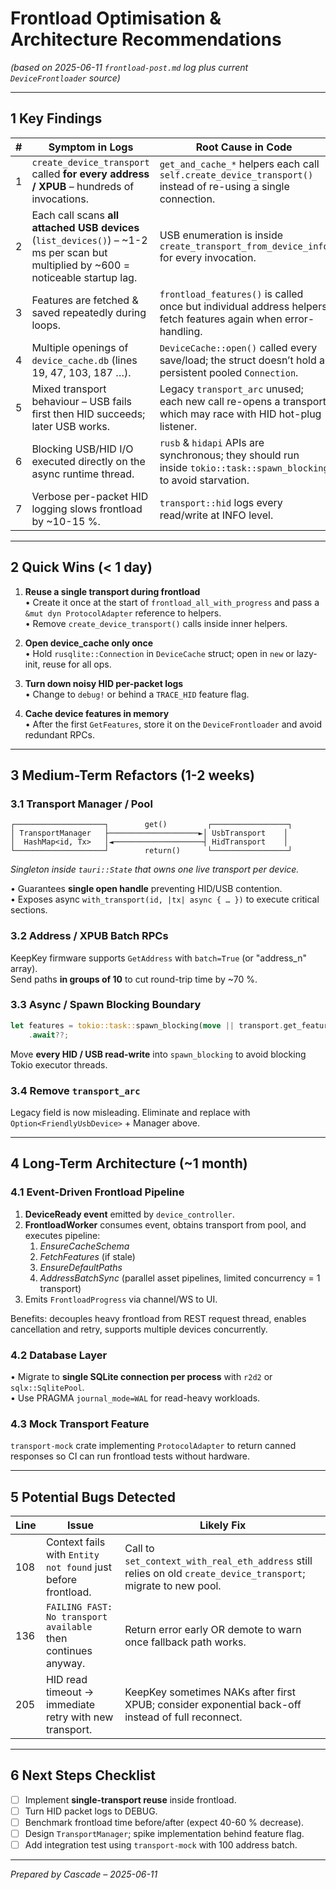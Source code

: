# Frontload Optimisation & Architecture Recommendations  
*(based on 2025-06-11 `frontload-post.md` log plus current `DeviceFrontloader` source)*

---

## 1  Key Findings

| # | Symptom in Logs | Root Cause in Code |
|---|-----------------|--------------------|
|1|`create_device_transport` called **for every address / XPUB** – hundreds of invocations.|`get_and_cache_*` helpers each call `self.create_device_transport()` instead of re-using a single connection.|
|2|Each call scans **all attached USB devices** (`list_devices()`) – ~1-2 ms per scan but multiplied by ~600 = noticeable startup lag.|USB enumeration is inside `create_transport_from_device_info` for every invocation.|
|3|Features are fetched & saved repeatedly during loops.|`frontload_features()` is called once but individual address helpers fetch features again when error-handling.|
|4|Multiple openings of `device_cache.db` (lines 19, 47, 103, 187 …).|`DeviceCache::open()` called every save/load; the struct doesn’t hold a persistent pooled `Connection`.|
|5|Mixed transport behaviour – USB fails first then HID succeeds; later USB works.|Legacy `transport_arc` unused; each new call re-opens a transport which may race with HID hot-plug listener.|
|6|Blocking USB/HID I/O executed directly on the async runtime thread.|`rusb` & `hidapi` APIs are synchronous; they should run inside `tokio::task::spawn_blocking` to avoid starvation.|
|7| Verbose per-packet HID logging slows frontload by ~10-15 %.|`transport::hid` logs every read/write at INFO level.|

---

## 2  Quick Wins (< 1 day)

1. **Reuse a single transport during frontload**  
   • Create it once at the start of `frontload_all_with_progress` and pass a `&mut dyn ProtocolAdapter` reference to helpers.  
   • Remove `create_device_transport()` calls inside inner helpers.

2. **Open device_cache only once**  
   • Hold `rusqlite::Connection` in `DeviceCache` struct; open in `new` or lazy-init, reuse for all ops.

3. **Turn down noisy HID per-packet logs**  
   • Change to `debug!` or behind a `TRACE_HID` feature flag.

4. **Cache device features in memory**  
   • After the first `GetFeatures`, store it on the `DeviceFrontloader` and avoid redundant RPCs.

---

## 3  Medium-Term Refactors (1-2 weeks)

### 3.1  Transport Manager / Pool

```
┌────────────────────┐        get()         ┌─────────────────┐
│ TransportManager   ├────────────────────►│ UsbTransport    │
│  HashMap<id, Tx>   │◄────────────────────┤ HidTransport    │
└────────────────────┘        return()      └─────────────────┘
```
*Singleton inside `tauri::State` that owns one live transport per device.*

• Guarantees **single open handle** preventing HID/USB contention.  
• Exposes async `with_transport(id, |tx| async { … })` to execute critical sections.

### 3.2  Address / XPUB Batch RPCs

KeepKey firmware supports `GetAddress` with `batch=True` (or "address_n" array).  
Send paths **in groups of 10** to cut round-trip time by ~70 %.

### 3.3  Async / Spawn Blocking Boundary

```rust
let features = tokio::task::spawn_blocking(move || transport.get_features())
    .await??;
```

Move **every HID / USB read-write** into `spawn_blocking` to avoid blocking Tokio executor threads.

### 3.4  Remove `transport_arc`

Legacy field is now misleading. Eliminate and replace with `Option<FriendlyUsbDevice>` + Manager above.

---

## 4  Long-Term Architecture (~1 month)

### 4.1  Event-Driven Frontload Pipeline

1. **DeviceReady event** emitted by `device_controller`.
2. **FrontloadWorker** consumes event, obtains transport from pool, and executes pipeline:
   1. *EnsureCacheSchema*
   2. *FetchFeatures* (if stale)
   3. *EnsureDefaultPaths*
   4. *AddressBatchSync* (parallel asset pipelines, limited concurrency = 1 transport)
3. Emits `FrontloadProgress` via channel/WS to UI.

Benefits: decouples heavy frontload from REST request thread, enables cancellation and retry, supports multiple devices concurrently.

### 4.2  Database Layer

• Migrate to **single SQLite connection per process** with `r2d2` or `sqlx::SqlitePool`.  
• Use PRAGMA `journal_mode=WAL` for read-heavy workloads.

### 4.3  Mock Transport Feature

`transport-mock` crate implementing `ProtocolAdapter` to return canned responses so CI can run frontload tests without hardware.

---

## 5  Potential Bugs Detected

| Line | Issue | Likely Fix |
|------|-------|------------|
|108|Context fails with `Entity not found` just before frontload.|Call to `set_context_with_real_eth_address` still relies on old `create_device_transport`; migrate to new pool.|
|136|`FAILING FAST: No transport available` then continues anyway.|Return error early OR demote to warn once fallback path works.|
|205|HID read timeout → immediate retry with new transport.|KeepKey sometimes NAKs after first XPUB; consider exponential back-off instead of full reconnect.|

---

## 6  Next Steps Checklist

- [ ] Implement **single-transport reuse** inside frontload.
- [ ] Turn HID packet logs to DEBUG.
- [ ] Benchmark frontload time before/after (expect 40-60 % decrease).
- [ ] Design `TransportManager`; spike implementation behind feature flag.
- [ ] Add integration test using `transport-mock` with 100 address batch.

---

*Prepared by Cascade – 2025-06-11*
